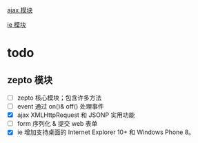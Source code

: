 [ajax 模块](https://github.com/pavelShen/zepto-analysis/blob/develop/ajax/ajax.md)

[ie 模块](https://github.com/pavelShen/zepto-analysis/blob/develop/ie/ie.md)

# todo

## zepto 模块

* [ ] zepto 核心模块；包含许多方法
* [ ] event 通过 on()& off() 处理事件
* [x] ajax XMLHttpRequest 和 JSONP 实用功能
* [ ] form 序列化 & 提交 web 表单
* [x] ie 增加支持桌面的 Internet Explorer 10+ 和 Windows Phone 8。

